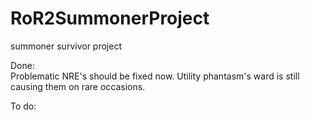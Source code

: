 # RoR2SummonerProject
summoner survivor project

Done:  
Problematic NRE's should be fixed now. Utility phantasm's ward is still causing them on rare occasions.
  
To do:
